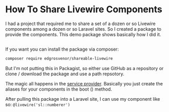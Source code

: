 # How To Share Livewire Components


I had a project that required me to share a set of a dozen or so Livewire components among a dozen or so Laravel
 sites. So I created a package to provide the components. This demo package shows basically how I did it.

## 

If you want you can install the package via composer:

```bash
composer require edgrosvenor/shareable-livewire
```
But I'm not putting this in Packagist, so either use GitHub as a repository or clone / download the package and use a
 path repsotory.

The magic all happens in the [service provider](https://github.com/edgrosvenor/shareable-livewire/blob/master/src/ShareableLivewireServiceProvider.php). Basically you just create the aliases for your components in the boot
() method. 

After pulling this package into a Laravel site, I can use my component like so: `@livewire('sl::numberer')`
